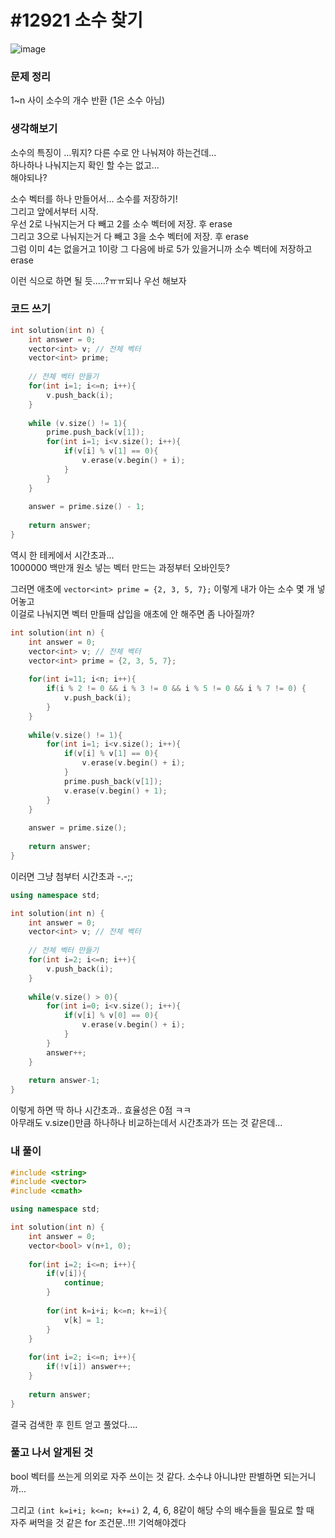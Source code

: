 # #12921 소수 찾기

![image](https://user-images.githubusercontent.com/28949235/123062737-c357a680-d447-11eb-9d9c-d6fde1ca7085.png)

### 문제 정리

1~n 사이 소수의 개수 반환 (1은 소수 아님)

### 생각해보기

소수의 특징이 ...뭐지? 다른 수로 안 나눠져야 하는건데...  
하나하나 나눠지는지 확인 할 수는 없고...  
해야되나?

소수 벡터를 하나 만들어서... 소수를 저장하기!   
그리고 앞에서부터 시작.  
우선 2로 나눠지는거 다 빼고  2를 소수 벡터에 저장. 후 erase  
그리고 3으로 나눠지는거 다 빼고 3을 소수 벡터에 저장. 후 erase  
그럼 이미 4는 없을거고 1이랑 그 다음에 바로 5가 있을거니까 소수 벡터에 저장하고 erase

이런 식으로 하면 될 듯.....?ㅠㅠ되나 우선 해보자

### 코드 쓰기

```c++
int solution(int n) {
    int answer = 0;
    vector<int> v; // 전체 벡터
    vector<int> prime;
    
    // 전체 벡터 만들기
    for(int i=1; i<=n; i++){
        v.push_back(i);
    }
    
    while (v.size() != 1){
        prime.push_back(v[1]);
        for(int i=1; i<v.size(); i++){
            if(v[i] % v[1] == 0){
                v.erase(v.begin() + i);
            }
        }
    }
    
    answer = prime.size() - 1;
    
    return answer;
}
```

 역시 한 테케에서 시간초과...  
1000000 백만개 원소 넣는 벡터 만드는 과정부터 오바인듯?

그러면 애초에 `vector<int> prime = {2, 3, 5, 7};` 이렇게 내가 아는 소수 몇 개 넣어놓고  
이걸로 나눠지면 벡터 만들때 삽입을 애초에 안 해주면 좀 나아질까?

```c++
int solution(int n) {
    int answer = 0;
    vector<int> v; // 전체 벡터
    vector<int> prime = {2, 3, 5, 7};
    
    for(int i=11; i<n; i++){
        if(i % 2 != 0 && i % 3 != 0 && i % 5 != 0 && i % 7 != 0) {
            v.push_back(i);
        }
    }
    
    while(v.size() != 1){
        for(int i=1; i<v.size(); i++){
            if(v[i] % v[1] == 0){
                v.erase(v.begin() + i);
            }
            prime.push_back(v[1]);
            v.erase(v.begin() + 1);
        }
    }
    
    answer = prime.size();
    
    return answer;
}
```

이러면 그냥 첨부터 시간초과 -.-;; 

```c++
using namespace std;

int solution(int n) {
    int answer = 0;
    vector<int> v; // 전체 벡터
    
    // 전체 벡터 만들기
    for(int i=2; i<=n; i++){
        v.push_back(i);
    }
    
    while(v.size() > 0){
        for(int i=0; i<v.size(); i++){
            if(v[i] % v[0] == 0){
                v.erase(v.begin() + i);
            }
        }
        answer++;
    }
    
    return answer-1;
}
```

이렇게 하면 딱 하나 시간초과.. 효율성은 0점 ㅋㅋ  
아무래도 v.size()만큼 하나하나 비교하는데서 시간초과가 뜨는 것 같은데...



### 내 풀이

```c++
#include <string>
#include <vector>
#include <cmath>

using namespace std;

int solution(int n) {
    int answer = 0;
    vector<bool> v(n+1, 0);
    
    for(int i=2; i<=n; i++){
        if(v[i]){
            continue;
        }
        
        for(int k=i+i; k<=n; k+=i){
            v[k] = 1;
        }
    }
    
    for(int i=2; i<=n; i++){
        if(!v[i]) answer++;
    }
    
    return answer;
}
```

결국 검색한 후 힌트 얻고 풀었다....

### 풀고 나서 알게된 것

bool 벡터를 쓰는게 의외로 자주 쓰이는 것 같다. 소수냐 아니냐만 판별하면 되는거니까...

그리고 `(int k=i+i; k<=n; k+=i)` 2, 4, 6, 8같이 해당 수의 배수들을 필요로 할 때  
자주 써먹을 것 같은 for 조건문..!!! 기억해야겠다
